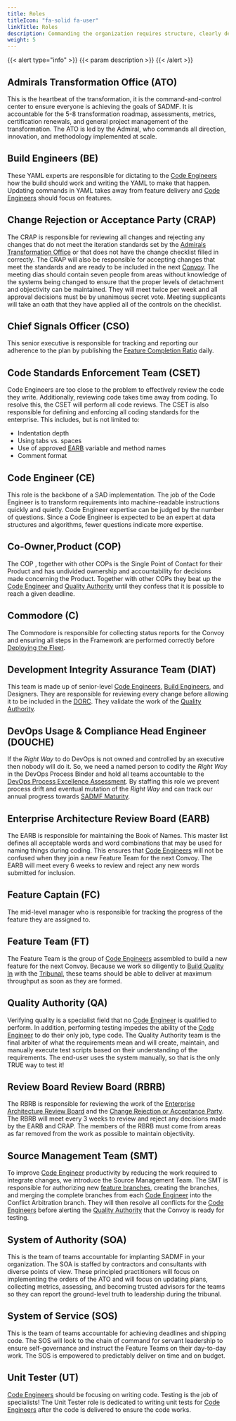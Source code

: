 ```yaml
---
title: Roles
titleIcon: "fa-solid fa-user"
linkTitle: Roles
description: Commanding the organization requires structure, clearly defined roles, and strict separation of duties! 
weight: 5
---
```


{{< alert type="info" >}}
{{< param description >}}
{{< /alert >}}

## Admirals Transformation Office (ATO)

This is the heartbeat of the transformation, it is the command-and-control center to ensure everyone is achieving the
goals of SADMF. It is accountable for the 5-8 transformation roadmap, assessments, metrics, certification renewals, and
general project management of the transformation. The ATO is led by the Admiral, who commands all direction, innovation,
and methodology implemented at scale.

## Build Engineers (BE)

These YAML experts are responsible for dictating to the [Code Engineers](#code-engineer-ce) how the build should work
and writing the YAML to make that happen. Updating commands in YAML takes away from feature delivery and [Code
Engineers](#code-engineer-ce) should focus on features.

## Change Rejection or Acceptance Party (CRAP)

The CRAP is responsible for reviewing all changes and rejecting any changes that do not meet the iteration standards set
by the [Admirals Transformation Office](#admirals-transformation-office-ato) or that does not have the change checklist filled in
correctly. The CRAP will also be responsible for
accepting changes that meet the standards and are ready to be included in the next [Convoy](/release-convoy/). The
meeting dias should contain seven people from areas without knowledge of the systems being changed to ensure
that the proper levels of detachment and objectivity can be maintained. They will meet twice per week and all approval decisions
must be by unanimous secret vote. Meeting supplicants will take an oath that
they have applied all of the controls on the checklist.

## Chief Signals Officer (CSO)

This senior executive is responsible for tracking and reporting our adherence to the plan by publishing the [Feature
Completion Ratio](/metrics/#feature-completion-ratio) daily.

## Code Standards Enforcement Team (CSET)

Code Engineers are too close to the problem to effectively review the code they write. Additionally, reviewing code
takes time away from coding. To resolve this, the CSET will perform all code reviews. The CSET is also responsible for
defining and enforcing all coding standards for the enterprise. This includes, but is not limited to:

* Indentation depth
* Using tabs vs. spaces
* Use of approved [EARB](#enterprise-architecture-review-board-earb) variable and method names
* Comment format
  
## Code Engineer (CE)

This role is the backbone of a SAD implementation. The job of the Code Engineer is to transform requirements into machine-readable instructions quickly and quietly. Code Engineer expertise can be judged by the number of questions.
Since a Code Engineer is expected to be an expert at data structures and algorithms, fewer questions indicate more
expertise.

## Co-Owner,Product (COP)

The COP , together with other COPs is the Single Point of Contact for their Product and has 
undivided ownership and accountability for decisions made concerning the Product. Together with other COPs they beat
up the [Code Engineer](#code-engineer-ce) and [Quality Authority](#quality-authority-qa) until they confess that it 
is possible to reach a given deadline.

## Commodore (C)

The Commodore is responsible for collecting status reports for the Convoy and ensuring all steps in the Framework are
performed correctly before [Deploying the Fleet](/release-convoy/deploy/).

## Development Integrity Assurance Team (DIAT)

This team is made up of senior-level [Code Engineers](#code-engineer-ce), [Build Engineers](#build-engineers-be), and
Designers. They are responsible for reviewing every change before allowing it to be included in the
[DORC](/release-convoy/). They validate the work of the [Quality Authority](#quality-authority-qa).

## DevOps Usage & Compliance Head Engineer (DOUCHE)

If the *Right Way* to do DevOps is not owned and controlled by an executive then nobody will do it. So, we need a named
person to codify the *Right Way* in the DevOps Process Binder and hold all teams accountable to the [DevOps Process
Excellence Assessment](/practices/#devops-process-excellence-assessment). By staffing this role we prevent process drift
and eventual mutation of the *Right Way* and can track our annual progress towards [SADMF
Maturity](/metrics/#sadmf-maturity-score).

## Enterprise Architecture Review Board (EARB)

The EARB is responsible for maintaining the Book of Names. This master list defines all acceptable words and word
combinations that may be used for naming things during coding. This ensures that [Code
Engineers](/roles/#code-engineer-ce) will not be confused when they join a new Feature Team for the next Convoy. The
EARB will meet every 6 weeks to review and reject any new words submitted for inclusion.

## Feature Captain (FC)

The mid-level manager who is responsible for tracking the progress of the feature they are assigned to.

## Feature Team (FT)

The Feature Team is the group of [Code Engineers](/roles/#code-engineer-ce) assembled to build a new feature for the
next Convoy. Because we work so diligently to [Build Quality In](/principles/#build-quality-in) with the
[Tribunal](/release-convoy/#tribunal), these teams should be able to deliver at maximum throughput as soon as they are
formed.

## Quality Authority (QA)

Verifying quality is a specialist field that no [Code Engineer](#code-engineer-ce) is qualified to perform. In addition,
performing testing impedes the ability of the [Code Engineer](#code-engineer-ce) to do their only job, type code. The
Quality Authority team is the final arbiter of what the requirements mean and will create, maintain, and manually
execute test scripts based on their understanding of the requirements. The end-user uses the system manually, so that is
the only TRUE way to test it!

## Review Board Review Board (RBRB)

The RBRB is responsible for reviewing the work of the [Enterprise Architecture Review
Board](#enterprise-architecture-review-board-earb) and the [Change Rejection or Acceptance
Party](#change-rejection-or-acceptance-party-crap). The RBRB will meet every 3 weeks to review and reject any decisions
made by the EARB and CRAP. The members of the
RBRB must come from areas as far removed from the work as possible to maintain objectivity.

## Source Management Team (SMT)

To improve [Code Engineer](#code-engineer-ce) productivity by reducing the work required to integrate changes, we
introduce the Source Management Team. The SMT is responsible for authorizing new [feature
branches](/practices/#fractal-based-development), creating the branches, and merging the complete branches from each
[Code Engineer](#code-engineer-ce) into the Conflict Arbitration branch. They will then resolve all conflicts for the
[Code Engineers](/roles/#code-engineer-ce) before alerting the [Quality Authority](#quality-authority-qa) that the
Convoy is ready for testing.

## System of Authority (SOA)

This is the team of teams accountable for implanting SADMF in your organization. The SOA is staffed by contractors and
consultants with diverse points of view. These principled practitioners will focus on implementing the orders of the ATO
and will focus on updating plans, collecting metrics, assessing, and becoming trusted advisors for the teams so they can
report the ground-level truth to leadership during the tribunal.

## System of Service (SOS)

This is the team of teams accountable for achieving deadlines and shipping code. The SOS will look to the chain of
command for servant leadership to ensure self-governance and instruct the Feature Teams on their day-to-day work. The
SOS is empowered to predictably deliver on time and on budget.

## Unit Tester (UT)

[Code Engineers](#code-engineer-ce) should be focusing on writing code. Testing is the job of specialists! The Unit
Tester role is dedicated to writing unit tests for [Code Engineers](#code-engineer-ce) after the code is delivered to
ensure the code works.
